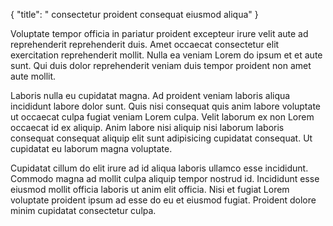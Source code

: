 {
  "title": " consectetur proident consequat eiusmod aliqua"
}

Voluptate tempor officia in pariatur proident excepteur irure velit aute ad reprehenderit reprehenderit duis. Amet occaecat consectetur elit exercitation reprehenderit mollit. Nulla ea veniam Lorem do ipsum et et aute sunt. Qui duis dolor reprehenderit veniam duis tempor proident non amet aute mollit.

Laboris nulla eu cupidatat magna. Ad proident veniam laboris aliqua incididunt labore dolor sunt. Quis nisi consequat quis anim labore voluptate ut occaecat culpa fugiat veniam Lorem culpa. Velit laborum ex non Lorem occaecat id ex aliquip. Anim labore nisi aliquip nisi laborum laboris consequat consequat aliquip elit sunt adipisicing cupidatat consequat. Ut cupidatat eu laborum magna voluptate.

Cupidatat cillum do elit irure ad id aliqua laboris ullamco esse incididunt. Commodo magna ad mollit culpa aliquip tempor nostrud id. Incididunt esse eiusmod mollit officia laboris ut anim elit officia. Nisi et fugiat Lorem voluptate proident ipsum ad esse do eu et eiusmod fugiat. Proident dolore minim cupidatat consectetur culpa.